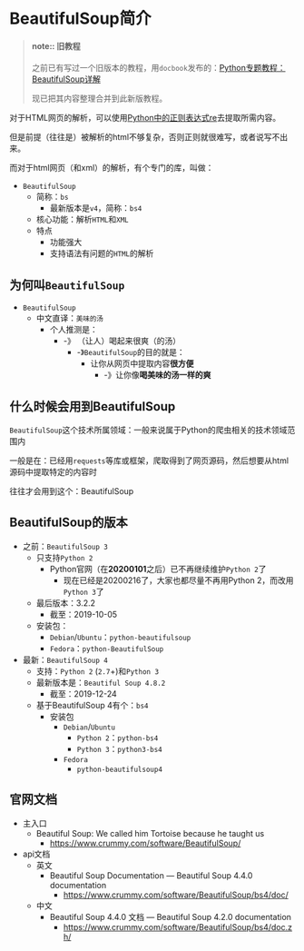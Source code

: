 # BeautifulSoup简介

> #### note:: 旧教程
> 
> 之前已有写过一个旧版本的教程，用`docbook`发布的：[Python专题教程：BeautifulSoup详解](https://www.crifan.com/files/doc/docbook/python_topic_beautifulsoup/release/html/python_topic_beautifulsoup.html)
> 
> 现已把其内容整理合并到此新版教程。

对于HTML网页的解析，可以使用[Python中的正则表达式re](http://book.crifan.com/books/python_regex_re_intro/website)去提取所需内容。

但是前提（往往是）被解析的html不够复杂，否则正则就很难写，或者说写不出来。

而对于html网页（和xml）的解析，有个专门的库，叫做：

* `BeautifulSoup`
  * 简称：`bs`
    * 最新版本是`v4`，简称：`bs4`
  * 核心功能：解析`HTML`和`XML`
  * 特点
    * 功能强大
    * 支持语法有问题的`HTML`的解析

## 为何叫`BeautifulSoup`

* `BeautifulSoup`
  * 中文直译：`美味的汤`
    * 个人推测是：
      * -》 （让人）喝起来很爽（的汤）
        * -》`BeautifulSoup`的目的就是：
          * 让你从网页中提取内容**很方便**
            * -》让你像**喝美味的汤一样的爽**

## 什么时候会用到BeautifulSoup

`BeautifulSoup`这个技术所属领域：一般来说属于Python的爬虫相关的技术领域范围内

一般是在：已经用`requests`等库或框架，爬取得到了网页源码，然后想要从html源码中提取特定的内容时

往往才会用到这个：BeautifulSoup

## BeautifulSoup的版本

* 之前：`BeautifulSoup 3`
  * 只支持`Python 2`
    * Python官网（在**20200101**之后）已不再继续维护`Python 2`了
      * 现在已经是20200216了，大家也都尽量不再用Python 2，而改用`Python 3`了
  * 最后版本：3.2.2
    * 截至：2019-10-05
  * 安装包：
    * `Debian`/`Ubuntu`：`python-beautifulsoup`
    * `Fedora`：`python-BeautifulSoup`
* 最新：`BeautifulSoup 4`
  * 支持：`Python 2` (`2.7`+)和`Python 3`
  * 最新版本是：`Beautiful Soup 4.8.2`
    * 截至：2019-12-24
  * 基于BeautifulSoup 4有个：`bs4`
    * 安装包
      * `Debian`/`Ubuntu`
        * `Python 2`：`python-bs4`
        * `Python 3`：`python3-bs4`
      * `Fedora`
        * `python-beautifulsoup4`

## 官网文档

* 主入口
  * Beautiful Soup: We called him Tortoise because he taught us
    * https://www.crummy.com/software/BeautifulSoup/
* api文档
  * 英文
    * Beautiful Soup Documentation — Beautiful Soup 4.4.0 documentation
      * https://www.crummy.com/software/BeautifulSoup/bs4/doc/
  * 中文
    * Beautiful Soup 4.4.0 文档 — Beautiful Soup 4.2.0 documentation
      * https://www.crummy.com/software/BeautifulSoup/bs4/doc.zh/
